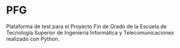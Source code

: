 # PFG
Plataforma de test para el Proyecto Fin de Grado  de la Escuela de Tecnología Superior de Ingeniería Informática y Telecomunicaciones realizado con Python.
